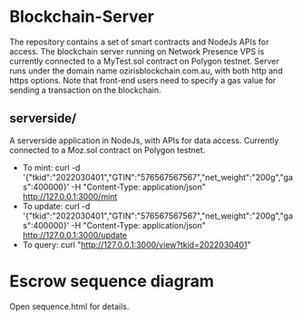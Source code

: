 # Blockchain-Server
The repository contains a set of smart contracts and NodeJs APIs for access. The blockchain server running on Network Presence VPS is currently connected to a MyTest.sol contract on Polygon testnet. Server runs under the domain name ozirisblockchain.com.au, with both http and https options. Note that front-end users need to specify a gas value for sending a transaction on the blockchain.

## serverside/
A serverside application in NodeJs, with APIs for data access. Currently connected to a Moz.sol contract on Polygon testnet.
- To mint: curl -d '{"tkid":"2022030401","GTIN":"576567567567","net_weight":"200g","gas":400000}' -H "Content-Type: application/json" http://127.0.0.1:3000/mint
- To update: curl -d '{"tkid":"2022030401","GTIN":"576567567567","net_weight":"200g","gas":400000}' -H "Content-Type: application/json" http://127.0.0.1:3000/update
- To query: curl "http://127.0.0.1:3000/view?tkid=2022030401"

# Escrow sequence diagram
Open sequence.html for details.
